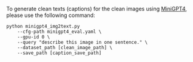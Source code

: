 To generate clean texts (captions) for the clean images using [MiniGPT4](https://github.com/Vision-CAIR/MiniGPT-4), please use the following command: 

```
python minigpt4_img2text.py
    --cfg-path minigpt4_eval.yaml \
    --gpu-id 0 \
    --query "describe this image in one sentence." \
    --dataset_path [clean_image_path] \
    --save_path [caption_save_path]
```
